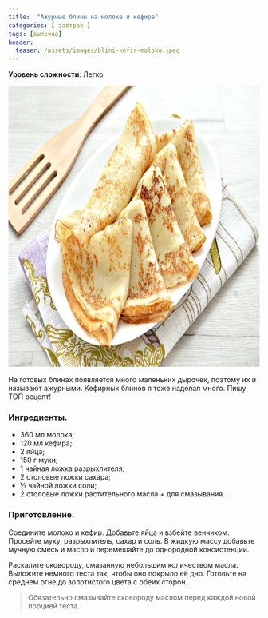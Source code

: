 ```yaml
---
title:  "Ажурные блины на молоке и кефире"
categories: [ завтрак ]
tags: [выпечка]
header:
  teaser: /assets/images/blini-kefir-moloko.jpeg
---
```


**Уровень сложности**: Легко

<img class="header_post_image" src="/assets/images/blini-kefir-moloko.jpeg" width="1000" height="563" alt="Ажурные_блины_на_молоке_и_кефире">

На готовых блинах появляется много маленьких дырочек, поэтому их и называют ажурными. Кефирных блинов я тоже наделал много. Пишу ТОП рецепт!

### Ингредиенты.  

* 360 мл молока;
* 120 мл кефира;
* 2 яйца;
* 150 г муки;
* 1 чайная ложка разрыхлителя;
* 2 столовые ложки сахара;
* ⅓ чайной ложки соли;
* 2 столовые ложки растительного масла + для смазывания.

### Приготовление.  

Соедините молоко и кефир. Добавьте яйца и взбейте венчиком. Просейте муку, разрыхлитель, сахар и соль. В жидкую массу добавьте мучную смесь и масло и перемешайте до однородной консистенции.  

Раскалите сковороду, смазанную небольшим количеством масла. Выложите немного теста так, чтобы оно покрыло её дно. Готовьте на среднем огне до золотистого цвета с обеих сторон.  

>Обязательно смазывайте сковороду маслом перед каждой новой порцией теста.